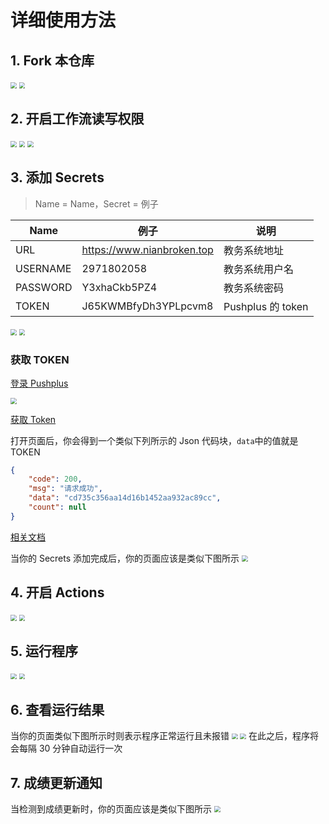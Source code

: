 # 详细使用方法

## 1. Fork 本仓库

<img src="https://github.com/slnll/wobuzaixiaoyuan/blob/main/img/01.png?raw=true" style="zoom:60%;" />
<img src="https://github.com/slnll/wobuzaixiaoyuan/blob/main/img/02.png?raw=true" style="zoom:60%;" />

## 2. 开启工作流读写权限

<img src="https://github.com/slnll/wobuzaixiaoyuan/blob/main/img/03.png?raw=true" style="zoom:60%;" />
<img src="https://github.com/slnll/wobuzaixiaoyuan/blob/main/img/04.png?raw=true" style="zoom:60%;" />
<img src="https://github.com/slnll/wobuzaixiaoyuan/blob/main/img/05.png?raw=true" style="zoom:60%;" />

## 3. 添加 Secrets

> Name = Name，Secret = 例子

| Name     | 例子                       | 说明              |
| -------- | -------------------------- | ----------------- |
| URL      | https://www.nianbroken.top | 教务系统地址      |
| USERNAME | 2971802058                 | 教务系统用户名    |
| PASSWORD | Y3xhaCkb5PZ4               | 教务系统密码      |
| TOKEN    | J65KWMBfyDh3YPLpcvm8       | Pushplus 的 token |

<img src="https://github.com/slnll/wobuzaixiaoyuan/blob/main/img/06.png?raw=true" style="zoom:60%;" />
<img src="https://github.com/slnll/wobuzaixiaoyuan/blob/main/img/07.png?raw=true" style="zoom:60%;" />

### 获取 TOKEN

[登录 Pushplus ](https://www.pushplus.plus/login.html)

<img src="https://cdn.jsdelivr.net/gh/NianBroken/ZFCheckScores/img/17.png" style="zoom:60%;" />

[获取 Token](https://www.pushplus.plus/api/open/user/token)

打开页面后，你会得到一个类似下列所示的 Json 代码块，`data`中的值就是 TOKEN

```json
{
	"code": 200,
	"msg": "请求成功",
	"data": "cd735c356aa14d16b1452aa932ac89cc",
	"count": null
}
```

[相关文档](https://www.pushplus.plus/doc/guide/openApi.html#_1-%E8%8E%B7%E5%8F%96token)

当你的 Secrets 添加完成后，你的页面应该是类似下图所示
<img src="https://github.com/slnll/wobuzaixiaoyuan/blob/main/img/08.png?raw=true" style="zoom:60%;" />

## 4. 开启 Actions

<img src="https://github.com/slnll/wobuzaixiaoyuan/blob/main/img/09.png?raw=true" style="zoom:60%;" />
<img src="https://github.com/slnll/wobuzaixiaoyuan/blob/main/img/10.png?raw=true" style="zoom:60%;" />

## 5. 运行程序

<img src="https://github.com/slnll/wobuzaixiaoyuan/blob/main/img/11.png?raw=true" style="zoom:60%;" />
<img src="https://github.com/slnll/wobuzaixiaoyuan/blob/main/img/12.png?raw=true" style="zoom:60%;" />

## 6. 查看运行结果

当你的页面类似下图所示时则表示程序正常运行且未报错
<img src="https://github.com/slnll/wobuzaixiaoyuan/blob/main/img/15.png?raw=true" style="zoom:60%;" />
<img src="https://github.com/slnll/wobuzaixiaoyuan/blob/main/img/14.png?raw=true" style="zoom:60%;" />
在此之后，程序将会每隔 30 分钟自动运行一次

## 7. 成绩更新通知

当检测到成绩更新时，你的页面应该是类似下图所示
<img src="https://github.com/slnll/wobuzaixiaoyuan/blob/main/img/154.png?raw=true" style="zoom:60%;" />
